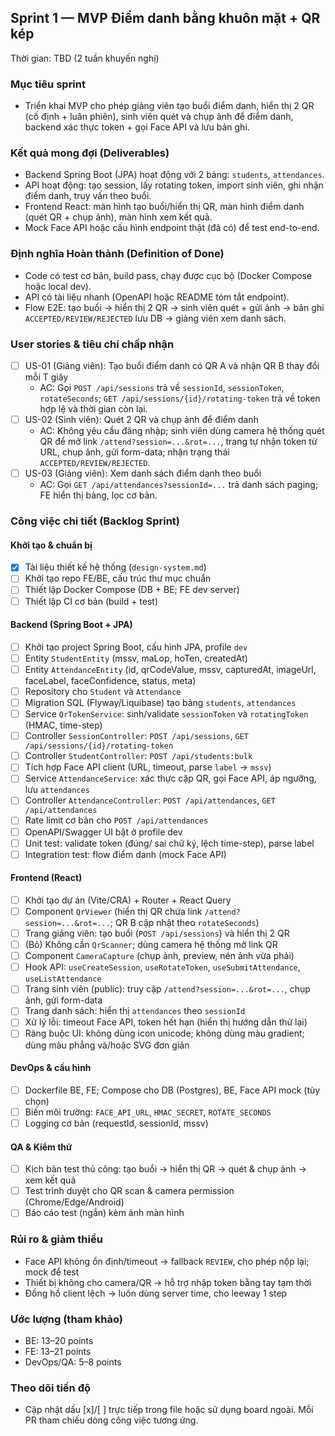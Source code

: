 ## Sprint 1 — MVP Điểm danh bằng khuôn mặt + QR kép
Thời gian: TBD (2 tuần khuyến nghị)

### Mục tiêu sprint
- Triển khai MVP cho phép giảng viên tạo buổi điểm danh, hiển thị 2 QR (cố định + luân phiên), sinh viên quét và chụp ảnh để điểm danh, backend xác thực token + gọi Face API và lưu bản ghi.

### Kết quả mong đợi (Deliverables)
- Backend Spring Boot (JPA) hoạt động với 2 bảng: `students`, `attendances`.
- API hoạt động: tạo session, lấy rotating token, import sinh viên, ghi nhận điểm danh, truy vấn theo buổi.
- Frontend React: màn hình tạo buổi/hiển thị QR, màn hình điểm danh (quét QR + chụp ảnh), màn hình xem kết quả.
- Mock Face API hoặc cấu hình endpoint thật (đã có) để test end-to-end.

### Định nghĩa Hoàn thành (Definition of Done)
- Code có test cơ bản, build pass, chạy được cục bộ (Docker Compose hoặc local dev).
- API có tài liệu nhanh (OpenAPI hoặc README tóm tắt endpoint).
- Flow E2E: tạo buổi -> hiển thị 2 QR -> sinh viên quét + gửi ảnh -> bản ghi `ACCEPTED/REVIEW/REJECTED` lưu DB -> giảng viên xem danh sách.

### User stories & tiêu chí chấp nhận
- [ ] US-01 (Giảng viên): Tạo buổi điểm danh có QR A và nhận QR B thay đổi mỗi T giây
  - AC: Gọi `POST /api/sessions` trả về `sessionId`, `sessionToken`, `rotateSeconds`; `GET /api/sessions/{id}/rotating-token` trả về token hợp lệ và thời gian còn lại.
- [ ] US-02 (Sinh viên): Quét 2 QR và chụp ảnh để điểm danh
  - AC: Không yêu cầu đăng nhập; sinh viên dùng camera hệ thống quét QR để mở link `/attend?session=...&rot=...`, trang tự nhận token từ URL, chụp ảnh, gửi form-data; nhận trạng thái `ACCEPTED/REVIEW/REJECTED`.
- [ ] US-03 (Giảng viên): Xem danh sách điểm danh theo buổi
  - AC: Gọi `GET /api/attendances?sessionId=...` trả danh sách paging; FE hiển thị bảng, lọc cơ bản.

### Công việc chi tiết (Backlog Sprint)

#### Khởi tạo & chuẩn bị
- [x] Tài liệu thiết kế hệ thống (`design-system.md`)
- [ ] Khởi tạo repo FE/BE, cấu trúc thư mục chuẩn
- [ ] Thiết lập Docker Compose (DB + BE; FE dev server)
- [ ] Thiết lập CI cơ bản (build + test)

#### Backend (Spring Boot + JPA)
- [ ] Khởi tạo project Spring Boot, cấu hình JPA, profile `dev`
- [ ] Entity `StudentEntity` (mssv, maLop, hoTen, createdAt)
- [ ] Entity `AttendanceEntity` (id, qrCodeValue, mssv, capturedAt, imageUrl, faceLabel, faceConfidence, status, meta)
- [ ] Repository cho `Student` và `Attendance`
- [ ] Migration SQL (Flyway/Liquibase) tạo bảng `students`, `attendances`
- [ ] Service `QrTokenService`: sinh/validate `sessionToken` và `rotatingToken` (HMAC, time-step)
- [ ] Controller `SessionController`: `POST /api/sessions`, `GET /api/sessions/{id}/rotating-token`
- [ ] Controller `StudentController`: `POST /api/students:bulk`
- [ ] Tích hợp Face API client (URL, timeout, parse `label` -> `mssv`)
- [ ] Service `AttendanceService`: xác thực cặp QR, gọi Face API, áp ngưỡng, lưu `attendances`
- [ ] Controller `AttendanceController`: `POST /api/attendances`, `GET /api/attendances`
- [ ] Rate limit cơ bản cho `POST /api/attendances`
- [ ] OpenAPI/Swagger UI bật ở profile dev
- [ ] Unit test: validate token (đúng/ sai chữ ký, lệch time-step), parse label
- [ ] Integration test: flow điểm danh (mock Face API)

#### Frontend (React)
- [ ] Khởi tạo dự án (Vite/CRA) + Router + React Query
- [ ] Component `QrViewer` (hiển thị QR chứa link `/attend?session=...&rot=...`; QR B cập nhật theo `rotateSeconds`)
- [ ] Trang giảng viên: tạo buổi (`POST /api/sessions`) và hiển thị 2 QR
- [ ] (Bỏ) Không cần `QrScanner`; dùng camera hệ thống mở link QR
- [ ] Component `CameraCapture` (chụp ảnh, preview, nén ảnh vừa phải)
- [ ] Hook API: `useCreateSession`, `useRotateToken`, `useSubmitAttendance`, `useListAttendance`
- [ ] Trang sinh viên (public): truy cập `/attend?session=...&rot=...`, chụp ảnh, gửi form-data
- [ ] Trang danh sách: hiển thị `attendances` theo `sessionId`
- [ ] Xử lý lỗi: timeout Face API, token hết hạn (hiển thị hướng dẫn thử lại)
- [ ] Ràng buộc UI: không dùng icon unicode; không dùng màu gradient; dùng màu phẳng và/hoặc SVG đơn giản

#### DevOps & cấu hình
- [ ] Dockerfile BE, FE; Compose cho DB (Postgres), BE, Face API mock (tùy chọn)
- [ ] Biến môi trường: `FACE_API_URL`, `HMAC_SECRET`, `ROTATE_SECONDS`
- [ ] Logging cơ bản (requestId, sessionId, mssv)

#### QA & Kiểm thử
- [ ] Kịch bản test thủ công: tạo buổi -> hiển thị QR -> quét & chụp ảnh -> xem kết quả
- [ ] Test trình duyệt cho QR scan & camera permission (Chrome/Edge/Android)
- [ ] Báo cáo test (ngắn) kèm ảnh màn hình

### Rủi ro & giảm thiểu
- Face API không ổn định/timeout → fallback `REVIEW`, cho phép nộp lại; mock để test
- Thiết bị không cho camera/QR → hỗ trợ nhập token bằng tay tạm thời
- Đồng hồ client lệch → luôn dùng server time, cho leeway 1 step

### Ước lượng (tham khảo)
- BE: 13–20 points
- FE: 13–21 points
- DevOps/QA: 5–8 points

### Theo dõi tiến độ
- Cập nhật dấu [x]/[ ] trực tiếp trong file hoặc sử dụng board ngoài. Mỗi PR tham chiếu dòng công việc tương ứng.
